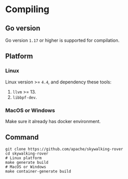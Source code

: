 # Compiling

## Go version

Go version `1.17` or higher is supported for compilation.

## Platform

### Linux

Linux version >= `4.4`, and dependency these tools:
1. `llvm` >= 13.
2. `libbpf-dev`.

### MacOS or Windows

Make sure it already has docker environment.

## Command
```shell script
git clone https://github.com/apache/skywalking-rover
cd skywalking-rover
# Linux platform
make generate build
# MacOS or Windows
make container-generate build
```